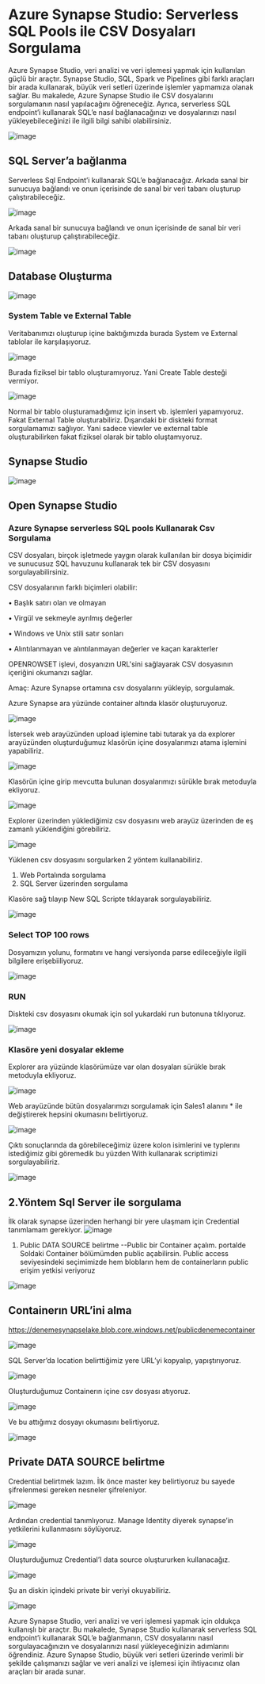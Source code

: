 # Azure Synapse Studio: Serverless SQL Pools ile CSV Dosyaları Sorgulama
Azure Synapse Studio, veri analizi ve veri işlemesi yapmak için kullanılan güçlü bir araçtır. Synapse Studio, SQL, Spark ve Pipelines gibi farklı araçları bir arada kullanarak, büyük veri setleri üzerinde işlemler yapmamıza olanak sağlar. Bu makalede, Azure Synapse Studio ile CSV dosyalarını sorgulamanın nasıl yapılacağını öğreneceğiz. Ayrıca, serverless SQL endpoint’i kullanarak SQL’e nasıl bağlanacağınızı ve dosyalarınızı nasıl yükleyebileceğinizi ile ilgili bilgi sahibi olabilirsiniz.

![image](https://user-images.githubusercontent.com/127193220/236772866-c6f9cd75-23cb-4ceb-b181-68ea86d60a86.png)

## SQL Server’a bağlanma

Serverless Sql Endpoint’i kullanarak SQL’e bağlanacağız.
Arkada sanal bir sunucuya bağlandı ve onun içerisinde de sanal bir veri tabanı oluşturup çalıştırabileceğiz.

![image](https://user-images.githubusercontent.com/127193220/236759035-23a21eea-0034-4287-96dc-1618d1f1e355.png)

Arkada sanal bir sunucuya bağlandı ve onun içerisinde de sanal bir veri tabanı oluşturup çalıştırabileceğiz.

![image](https://user-images.githubusercontent.com/127193220/236759093-56873662-b3c7-44ba-b506-70e42b35cf5b.png)

## Database Oluşturma

![image](https://user-images.githubusercontent.com/127193220/236759178-3c77c640-e1af-4d90-9850-31f6f33bbe99.png)

### System Table ve External Table

Veritabanımızı oluşturup içine baktığımızda burada System ve External tablolar ile karşılaşıyoruz.

![image](https://user-images.githubusercontent.com/127193220/236759325-d1d64c5a-d843-4434-a92e-555c5f7b49ba.png)

Burada fiziksel bir tablo oluşturamıyoruz. Yani Create Table desteği vermiyor.

![image](https://user-images.githubusercontent.com/127193220/236759425-414f8a7a-d699-46b4-9347-dfb0d4147ee6.png)

Normal bir tablo oluşturamadığımız için insert vb. işlemleri yapamıyoruz.
Fakat External Table oluşturabiliriz. Dışarıdaki bir diskteki format sorgulamamızı sağlıyor.
Yani sadece viewler ve external table oluşturabilirken fakat fiziksel olarak bir tablo oluştamıyoruz.

## Synapse Studio

![image](https://user-images.githubusercontent.com/127193220/236759565-889b05a2-dab5-4539-8b50-202f8595c84a.png)

## Open Synapse Studio

### Azure Synapse serverless SQL pools Kullanarak Csv Sorgulama

CSV dosyaları, birçok işletmede yaygın olarak kullanılan bir dosya biçimidir ve sunucusuz SQL havuzunu kullanarak tek bir CSV dosyasını sorgulayabilirsiniz. 

CSV dosyalarının farklı biçimleri olabilir:

•	Başlık satırı olan ve olmayan

•	Virgül ve sekmeyle ayrılmış değerler

•	Windows ve Unix stili satır sonları

•	Alıntılanmayan ve alıntılanmayan değerler ve kaçan karakterler

OPENROWSET işlevi, dosyanızın URL'sini sağlayarak CSV dosyasının içeriğini okumanızı sağlar.

Amaç: Azure Synapse ortamına csv dosyalarını yükleyip, sorgulamak.

Azure Synapse ara yüzünde container altında klasör oluşturuyoruz.

![image](https://user-images.githubusercontent.com/127193220/236759853-b05644d4-b068-44b3-8ff3-98d23e5b228a.png)

İstersek web arayüzünden upload işlemine tabi tutarak ya da explorer arayüzünden oluşturduğumuz klasörün içine dosyalarımızı atama işlemini yapabiliriz.

![image](https://user-images.githubusercontent.com/127193220/236759896-95c5a764-0c61-47e8-a201-87c6644b9b44.png)

Klasörün içine girip mevcutta bulunan dosyalarımızı sürükle bırak metoduyla ekliyoruz.

![image](https://user-images.githubusercontent.com/127193220/236759977-23f5080c-dafd-44f7-987b-5ba0a85ddcef.png)

Explorer üzerinden yüklediğimiz csv dosyasını web arayüz üzerinden de eş zamanlı yüklendiğini görebiliriz.

![image](https://user-images.githubusercontent.com/127193220/236760048-63cef073-b355-444e-92b2-496037b4c789.png)

Yüklenen csv dosyasını sorgularken 2 yöntem kullanabiliriz.
1.	Web Portalında sorgulama
2.	SQL Server üzerinden sorgulama

Klasöre sağ tılayıp New SQL Scripte tıklayarak sorgulayabiliriz.

![image](https://user-images.githubusercontent.com/127193220/236760191-f96c65be-c55f-4ae7-8eb3-d7efdd50ec68.png)

### Select TOP 100 rows

Dosyamızın yolunu, formatını ve hangi versiyonda parse edileceğiyle ilgili bilgilere erişebiiliyoruz.

![image](https://user-images.githubusercontent.com/127193220/236760303-f6b3ac34-4504-422c-96c4-44b5324796af.png)

### RUN

Diskteki csv dosyasını okumak için sol yukardaki run butonuna tıklıyoruz.

![image](https://user-images.githubusercontent.com/127193220/236760398-59e779a1-16a5-4ef1-8833-2dae1848e481.png)

### Klasöre yeni dosyalar ekleme

Explorer ara yüzünde klasörümüze var olan dosyaları sürükle bırak metoduyla ekliyoruz.

![image](https://user-images.githubusercontent.com/127193220/236760520-7a9e6ec5-6fc7-470e-b747-5f6f45682182.png)

Web arayüzünde bütün dosyalarımızı sorgulamak için Sales1 alanını * ile değiştirerek hepsini okumasını belirtiyoruz.

![image](https://user-images.githubusercontent.com/127193220/236760620-d4d6c94d-d45c-4b56-a0e0-7cd538062802.png)

Çıktı sonuçlarında da görebileceğimiz üzere kolon isimlerini ve typlerını istediğimiz gibi göremedik bu yüzden With kullanarak scriptimizi sorgulayabiliriz.

![image](https://user-images.githubusercontent.com/127193220/236760696-89341a60-047a-414c-9e24-223a43600500.png)

## 2.Yöntem Sql Server ile sorgulama

İlk olarak synapse üzerinden herhangi bir yere ulaşmam için Credential tanımlamam gerekiyor.
![image](https://user-images.githubusercontent.com/127193220/236760903-97034342-ab55-4e47-a268-caf89f389312.png)

1) Public DATA SOURCE belirtme
--Public bir Container açalım. portalde Soldaki Container bölümümden public açabilirsin.
Public access seviyesindeki seçimimizde hem blobların hem de containerların public erişim yetkisi veriyoruz

![image](https://user-images.githubusercontent.com/127193220/236761025-9edc3ede-4fc6-4a77-b63b-6a9d3035203b.png)

## Containerın URL’ini alma

https://denemesynapselake.blob.core.windows.net/publicdenemecontainer

![image](https://user-images.githubusercontent.com/127193220/236761106-68096eb4-0703-4b1d-95fb-0b97d771390c.png)

SQL Server’da location belirttiğimiz yere URL’yi kopyalıp, yapıştırıyoruz.

![image](https://user-images.githubusercontent.com/127193220/236761179-c68fcc62-9715-484b-ba8b-b670bf492f3d.png)

Oluşturduğumuz Containerın içine csv dosyası atıyoruz.

![image](https://user-images.githubusercontent.com/127193220/236761266-f1343a00-baad-48a1-bd96-402ffe7ca4d7.png)

Ve bu attığımız dosyayı okumasını belirtiyoruz.

![image](https://user-images.githubusercontent.com/127193220/236761336-49e58e1b-5bf5-45cb-8d6d-13d89c4bc17a.png)

## Private DATA SOURCE belirtme

Credential belirtmek lazım.
İlk önce master key belirtiyoruz bu sayede şifrelenmesi gereken nesneler şifreleniyor.

![image](https://user-images.githubusercontent.com/127193220/236761386-8e821244-61f9-44e1-9ccc-58096049bb96.png)

Ardından credential tanımlıyoruz. Manage Identity diyerek synapse’in yetkilerini kullanmasını söylüyoruz.

![image](https://user-images.githubusercontent.com/127193220/236761452-dca97323-542d-4bf9-857f-0a2ed1015c68.png)

Oluşturduğumuz Credential’I data source oluştururken kullanacağız.

![image](https://user-images.githubusercontent.com/127193220/236761516-26fd835a-2699-42f4-b117-3016318134fb.png)

Şu an diskin içindeki private bir veriyi okuyabiliriz.

![image](https://user-images.githubusercontent.com/127193220/236761805-edf6bf4c-4948-4015-8cfb-73f6ecbe14b3.png)

Azure Synapse Studio, veri analizi ve veri işlemesi yapmak için oldukça kullanışlı bir araçtır. Bu makalede, Synapse Studio kullanarak serverless SQL endpoint’i kullanarak SQL’e bağlanmanın, CSV dosyalarını nasıl sorgulayacağınızın ve dosyalarınızı nasıl yükleyeceğinizin adımlarını öğrendiniz. Azure Synapse Studio, büyük veri setleri üzerinde verimli bir şekilde çalışmanızı sağlar ve veri analizi ve işlemesi için ihtiyacınız olan araçları bir arada sunar.
